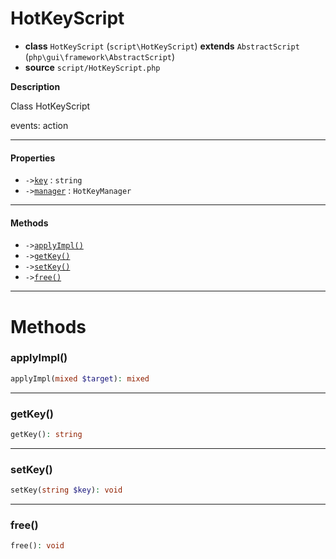 # HotKeyScript

- **class** `HotKeyScript` (`script\HotKeyScript`) **extends** `AbstractScript` (`php\gui\framework\AbstractScript`)
- **source** `script/HotKeyScript.php`

**Description**

Class HotKeyScript

events: action

---

#### Properties

- `->`[`key`](#prop-key) : `string`
- `->`[`manager`](#prop-manager) : `HotKeyManager`

---

#### Methods

- `->`[`applyImpl()`](#method-applyimpl)
- `->`[`getKey()`](#method-getkey)
- `->`[`setKey()`](#method-setkey)
- `->`[`free()`](#method-free)

---
# Methods

<a name="method-applyimpl"></a>

### applyImpl()
```php
applyImpl(mixed $target): mixed
```

---

<a name="method-getkey"></a>

### getKey()
```php
getKey(): string
```

---

<a name="method-setkey"></a>

### setKey()
```php
setKey(string $key): void
```

---

<a name="method-free"></a>

### free()
```php
free(): void
```